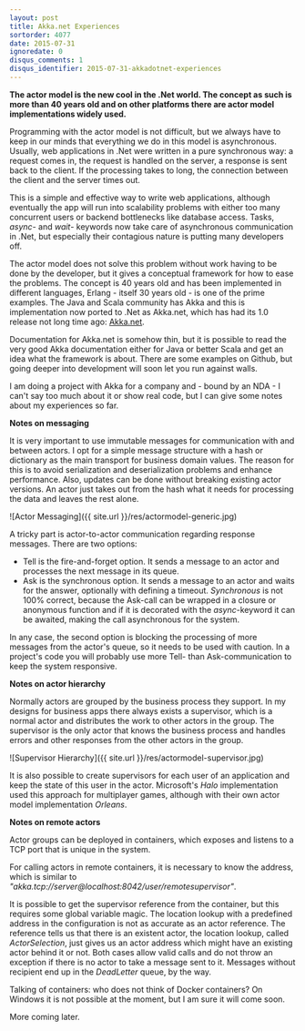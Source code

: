```yaml
---
layout: post
title: Akka.net Experiences
sortorder: 4077
date: 2015-07-31
ignoredate: 0
disqus_comments: 1
disqus_identifier: 2015-07-31-akkadotnet-experiences
---
```


**The actor model is the new cool in the .Net world. The concept as such is more than 40 years old and on other platforms there are actor model implementations widely used.**

Programming with the actor model is not difficult, but we always have to keep in our minds that everything we do in this model is asynchronous. Usually, web applications in .Net were written in a pure synchronous way: a request comes in, the request is handled on the server, a response is sent back to the client. If the processing takes to long, the connection between the client and the server times out.

This is a simple and effective way to write web applications, although eventually the app will run into scalability problems with either too many concurrent users or backend bottlenecks like database access. Tasks, _async_- and _wait_- keywords now take care of asynchronous communication in .Net, but especially their contagious nature is putting many developers off.  

The actor model does not solve this problem without work having to be done by the developer, but it gives a conceptual framework for how to ease the problems. The concept is 40 years old and has been implemented in different languages, Erlang - itself 30 years old - is one of the prime examples. The Java and Scala community has Akka and this is implementation now ported to .Net as Akka.net, which has had its 1.0 release not long time ago: [Akka.net](https://getakka.net).

Documentation for Akka.net is somehow thin, but it is possible to read the very good Akka documentation either for Java or better Scala and get an idea what the framework is about. There are some examples on Github, but going deeper into development will soon let you run against walls.

I am doing a project with Akka for a company and - bound by an NDA - I can't say too much about it or show real code, but I can give some notes about my experiences so far.

**Notes on messaging**

It is very important to use immutable messages for communication with and between actors. I opt for a simple message structure with a hash or dictionary as the main transport for business domain values. The reason for this is to avoid serialization and deserialization problems and enhance performance. Also, updates can be done without breaking existing actor versions. An actor just takes out from the hash what it needs for processing the data and leaves the rest alone.

![Actor Messaging]({{ site.url }}/res/actormodel-generic.jpg)

A tricky part is actor-to-actor communication regarding response messages. There are two options:

+ Tell is the fire-and-forget option. It sends a message to an actor and processes the next message in its queue.
+ Ask is the synchronous option. It sends a message to an actor and waits for the answer, optionally with defining a timeout. _Synchronous_ is not 100% correct, because the Ask-call can be wrapped in a closure or anonymous function and if it is decorated with the _async_-keyword it can be awaited, making the call asynchronous for the system.

In any case, the second option is blocking the processing of more messages from the actor's queue, so it needs to be used with caution. In a project's code you will probably use more Tell- than Ask-communication to keep the system responsive.

**Notes on actor hierarchy**

Normally actors are grouped by the business process they support. In my designs for business apps there always exists a supervisor, which is a normal actor and distributes the work to other actors in the group. The supervisor is the only actor that knows the business process and handles errors and other responses from the other actors in the group.

![Supervisor Hierarchy]({{ site.url }}/res/actormodel-supervisor.jpg)

It is also possible to create supervisors for each user of an application and keep the state of this user in the actor. Microsoft's _Halo_ implementation used this approach for multiplayer games, although with their own actor model implementation _Orleans_.

**Notes on remote actors**

Actor groups can be deployed in containers, which exposes and listens to a TCP port that is unique in the system.

For calling actors in remote containers, it is necessary to know the address, which is similar to _"akka.tcp://server@localhost:8042/user/remotesupervisor"_.

It is possible to get the supervisor reference from the container, but this requires some global variable magic. The location lookup with a predefined address in the configuration is not as accurate as an actor reference. The reference tells us that there is an existent actor, the location lookup, called _ActorSelection_, just gives us an actor address which might have an existing actor behind it or not. Both cases allow valid calls and do not throw an exception if there is no actor to take a message sent to it. Messages without recipient end up in the _DeadLetter_ queue, by the way.

Talking of containers: who does not think of Docker containers? On Windows it is not possible at the moment, but I am sure it will come soon.

More coming later.
